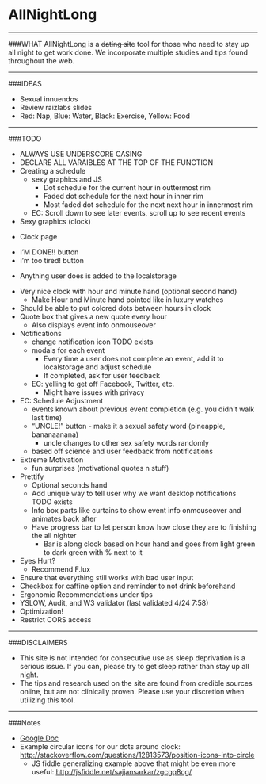 # AllNightLong
_____________________________________________________________________________________
###WHAT
AllNightLong is a ~~dating site~~ tool for those who need to stay up all night 
to get work done. We incorporate multiple studies and tips found throughout the web. 
_____________________________________________________________________________________
###IDEAS
* Sexual innuendos
* Review raizlabs slides
* Red: Nap, Blue: Water, Black: Exercise, Yellow: Food
_____________________________________________________________________________________
###TODO

* ALWAYS USE UNDERSCORE CASING
* DECLARE ALL VARAIBLES AT THE TOP OF THE FUNCTION
* Creating a schedule
  * sexy graphics and JS 
    * Dot schedule for the current hour in outtermost rim
    * Faded dot schedule for the next hour in inner rim
    * Most faded dot schedule for the next next hour in innermost rim
  * EC: Scroll down to see later events, scroll up to see recent events
* Sexy graphics (clock)
 + Clock page
  * I’M DONE!! button
  * I’m too tired! button
   + Anything user does is added to the localstorage 
  * Very nice clock with hour and minute hand (optional second hand)
    * Make Hour and Minute hand pointed like in luxury watches
  * Should be able to put colored dots between hours in clock
  * Quote box that gives a new quote every hour
    * Also displays event info onmouseover
* Notifications
  * change notification icon TODO exists
  * modals for each event
    * Every time a user does not complete an event, add it to localstorage and adjust schedule
    * If completed, ask for user feedback
  * EC: yelling to get off Facebook, Twitter, etc.
    * Might have issues with privacy
* EC: Schedule Adjustment
  * events known about previous event completion (e.g. you didn't walk last time)
  * “UNCLE!” button - make it a sexual safety word (pineapple,  bananaanana)
    * uncle changes to other sex safety words randomly
  * based off science and user feedback from notifications
* Extreme Motivation
  * fun surprises (motivational quotes n stuff)
* Prettify
  * Optional seconds hand
  * Add unique way to tell user why we want desktop notifications TODO exists
  * Info box parts like curtains to show event info onmouseover and animates back after
  * Have progress bar to let person know how close they are to finishing the all nighter
    * Bar is along clock based on hour hand and goes from light green to dark green with % next to it
* Eyes Hurt?
  * Recommend F.lux
* Ensure that everything still works with bad user input
* Checkbox for caffine option and reminder to not drink beforehand
* Ergonomic Recommendations under tips
* YSLOW, Audit, and W3 validator (last validated 4/24 7:58)
* Optimization!
* Restrict CORS access

_____________________________________________________________________________________
###DISCLAIMERS
* This site is not intended for consecutive use as sleep deprivation is a serious issue. If you can, please try to get sleep rather than stay up all night.
* The tips and research used on the site are found from credible sources online, but are not clinically proven. Please use your discretion when utilizing this tool.


_____________________________________________________________________________________
###Notes
* [Google Doc](https://docs.google.com/document/d/1HefTgwVjsmFp0Rb51QlaaActSngOeAcsKkvKXkPsM9g/edit)
* Example circular icons for our dots around clock: http://stackoverflow.com/questions/12813573/position-icons-into-circle 
    - JS fiddle generalizing example above that might be even more useful: http://jsfiddle.net/sajjansarkar/zgcgq8cg/
